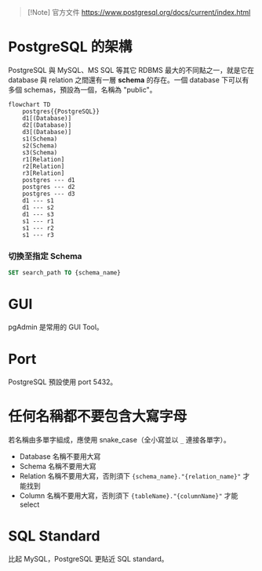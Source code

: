 >[!Note] 官方文件
><https://www.postgresql.org/docs/current/index.html>

# PostgreSQL 的架構

PostgreSQL 與 MySQL、MS SQL 等其它 RDBMS 最大的不同點之一，就是它在 database 與 relation 之間還有一層 **schema** 的存在。一個 database 下可以有多個 schemas，預設為一個，名稱為 "public"。

```mermaid
flowchart TD
    postgres{{PostgreSQL}}
    d1[(Database)]
    d2[(Database)]
    d3[(Database)]
    s1(Schema)
    s2(Schema)
    s3(Schema)
    r1[Relation]
    r2[Relation]
    r3[Relation]
    postgres --- d1
    postgres --- d2
    postgres --- d3
    d1 --- s1
    d1 --- s2
    d1 --- s3
    s1 --- r1
    s1 --- r2
    s1 --- r3
```

### 切換至指定 Schema

```SQL
SET search_path TO {schema_name}
```

# GUI

pgAdmin 是常用的 GUI Tool。

# Port

PostgreSQL 預設使用 port 5432。

# 任何名稱都不要包含大寫字母

若名稱由多單字組成，應使用 snake\_case（全小寫並以 `_` 連接各單字）。

- Database 名稱不要用大寫
- Schema 名稱不要用大寫
- Relation 名稱不要用大寫，否則須下 `{schema_name}."{relation_name}"` 才能找到
- Column 名稱不要用大寫，否則須下 `{tableName}."{columnName}"` 才能 select

# SQL Standard

比起 MySQL，PostgreSQL 更貼近 SQL standard。
